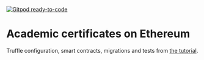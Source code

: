 [![Gitpod ready-to-code](https://img.shields.io/badge/Gitpod-ready--to--code-blue?logo=gitpod)](https://gitpod.io/#https://github.com/chainstack/ethereum-certificates-tutorial)

# Academic certificates on Ethereum

Truffle configuration, smart contracts, migrations and tests from [the tutorial](https://docs.chainstack.com/tutorials/academic-certificates-on-ethereum).
